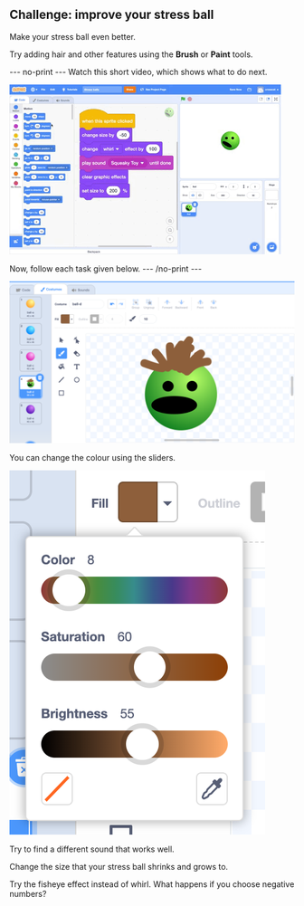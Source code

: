 ## Challenge: improve your stress ball
Make your stress ball even better. 

Try adding hair and other features using the **Brush** or **Paint** tools.

--- no-print ---
Watch this short video, which shows what to do next.

![screenshot](images/balls-step7.gif) 

Now, follow each task given below.
--- /no-print ---

![screenshot](images/balls-brush-paint.png)

You can change the colour using the sliders. 

![screenshot](images/balls-color-sliders.png)

Try to find a different sound that works well. 

Change the size that your stress ball shrinks and grows to.

Try the fisheye effect instead of whirl. What happens if you choose negative numbers?

